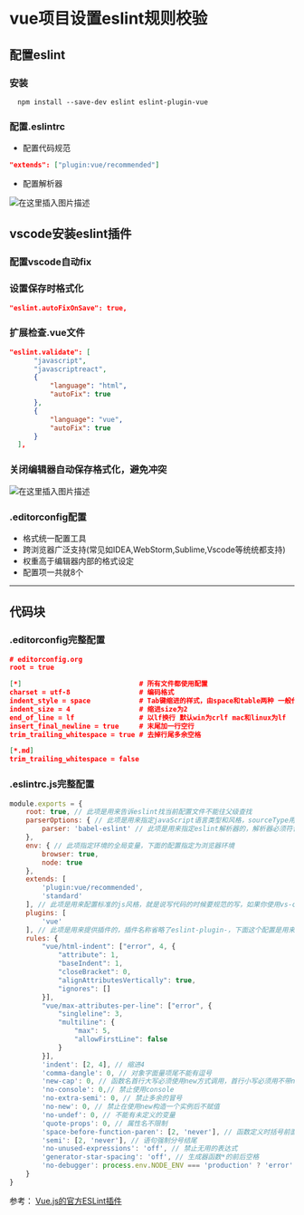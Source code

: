 # vue项目设置eslint规则校验

## 配置eslint
### 安装

  ```
    npm install --save-dev eslint eslint-plugin-vue
  ```
###	配置.eslintrc
  - 配置代码规范
  ``` json
  "extends": ["plugin:vue/recommended"]
  ```

  - 配置解析器

  ![在这里插入图片描述](https://img-blog.csdnimg.cn/20190813143851308.png)

## vscode安装eslint插件

### 配置vscode自动fix

###	设置保存时格式化
  ``` json
  "eslint.autoFixOnSave": true,
  ```
### 扩展检查.vue文件
  ``` json
  "eslint.validate": [
        "javascript",
        "javascriptreact",
        {
            "language": "html",
            "autoFix": true
        },
        {
            "language": "vue",
            "autoFix": true
        }
    ],
  ```
###	关闭编辑器自动保存格式化，避免冲突
![在这里插入图片描述](https://img-blog.csdnimg.cn/20190813144442461.png?x-oss-process=image/watermark,type_ZmFuZ3poZW5naGVpdGk,shadow_10,text_aHR0cHM6Ly9ibG9nLmNzZG4ubmV0L2E4NzI1NTg1,size_16,color_FFFFFF,t_70)
### .editorconfig配置
- 	格式统一配置工具
-	跨浏览器广泛支持(常见如IDEA,WebStorm,Sublime,Vscode等统统都支持)
-	权重高于编辑器内部的格式设定
-	配置项一共就8个

----
## 代码块
### .editorconfig完整配置
	

``` json
# editorconfig.org
root = true

[*]                             # 所有文件都使用配置
charset = utf-8                 # 编码格式
indent_style = space            # Tab键缩进的样式，由space和table两种 一般代码中是space
indent_size = 4                 # 缩进size为2
end_of_line = lf                # 以lf换行 默认win为crlf mac和linux为lf
insert_final_newline = true     # 末尾加一行空行
trim_trailing_whitespace = true # 去掉行尾多余空格

[*.md]
trim_trailing_whitespace = false

```

### .eslintrc.js完整配置
``` js
module.exports = {
    root: true, // 此项是用来告诉eslint找当前配置文件不能往父级查找
    parserOptions: { // 此项是用来指定javaScript语言类型和风格，sourceType用来指定js导入的方式，默认是script，此处设置为module，指某块导入方式
        parser: 'babel-eslint' // 此项是用来指定eslint解析器的，解析器必须符合规则，babel-eslint解析器是对babel解析器的包装使其与ESLint解析
    },
    env: { // 此项指定环境的全局变量，下面的配置指定为浏览器环境
        browser: true,
        node: true
    },
    extends: [
        'plugin:vue/recommended',
        'standard'
    ], // 此项是用来配置标准的js风格，就是说写代码的时候要规范的写，如果你使用vs-code我觉得应该可以避免出错
    plugins: [
        'vue'
    ], // 此项是用来提供插件的，插件名称省略了eslint-plugin-，下面这个配置是用来规范html的
    rules: {
        "vue/html-indent": ["error", 4, {
            "attribute": 1,
            "baseIndent": 1,
            "closeBracket": 0,
            "alignAttributesVertically": true,
            "ignores": []
        }],
        "vue/max-attributes-per-line": ["error", {
            "singleline": 3,
            "multiline": {
                "max": 5,
                "allowFirstLine": false
            }
        }],
        'indent': [2, 4], // 缩进4
        'comma-dangle': 0, // 对象字面量项尾不能有逗号
        'new-cap': 0, // 函数名首行大写必须使用new方式调用，首行小写必须用不带new方式调用
        'no-console': 0,// 禁止使用console
        'no-extra-semi': 0, // 禁止多余的冒号
        'no-new': 0, // 禁止在使用new构造一个实例后不赋值
        'no-undef': 0, // 不能有未定义的变量
        'quote-props': 0, // 属性名不限制
        'space-before-function-paren': [2, 'never'], // 函数定义时括号前面要不要有空格
        'semi': [2, 'never'], // 语句强制分号结尾
        'no-unused-expressions': 'off', // 禁止无用的表达式
        'generator-star-spacing': 'off', // 生成器函数*的前后空格
        'no-debugger': process.env.NODE_ENV === 'production' ? 'error' : 'off' // 禁止使用debugger
    }
}

```


参考：
[Vue.js的官方ESLint插件](https://eslint.vuejs.org/)

